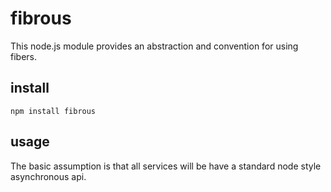 fibrous
======

This node.js module provides an abstraction and convention for using fibers.

install
------
    npm install fibrous

usage
------

  The basic assumption is that all services will be have a standard node style asynchronous api.

